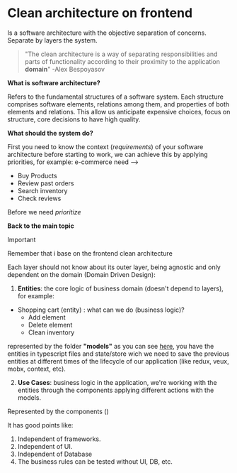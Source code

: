 # Clean architecture on frontend

Is a software architecture with the objective separation of concerns. Separate by layers the system. 

> "The clean architecture is a way of separating responsibilities and parts of functionality according to their proximity to the application **domain**" -Alex Bespoyasov


**What is software architecture?**

Refers to the fundamental structures of a software system.  Each structure comprises software elements, relations among them, and properties of both elements and relations. This allow us anticipate expensive choices, focus on structure, core decisions to have high quality. 

**What should the system do?**

First you need to know the context (*requirements*) of your software architecture before starting to work, we can achieve this by applying priorities, for example: 
e-commerce need -->
- Buy Products
- Review past orders
- Search inventory 
- Check reviews

Before we need *prioritize*

**Back to the main topic**

> [!IMPORTANT]
> Remember that i base on the frontend clean architecture

Each layer should not know about its outer layer, being agnostic and only dependent on the domain (Domain Driven Design):

1. **Entities**: the core logic of business domain (doesn't depend to layers), for example: 
- Shopping cart (entity) : what can we do (business logic)?
  - Add element
  - Delete element
  - Clean inventory

represented by the folder **"models"** as you can see [here](https://github.com/benitodev/clean-architecture-frontend/tree/main/src/models), you have the entities in typescript files and state/store wich we need to save the previous entities at different times of the lifecycle of our application (like redux, veux, mobx, context, etc).

2. **Use Cases**: business logic in the application, we're working with the entities through the components applying different actions with the models.

Represented by the components ()

It has good points like: 

1. Independent of frameworks.
2. Independent of UI.
3. Independent of Database
4. The business rules can be tested without UI, DB, etc. 
